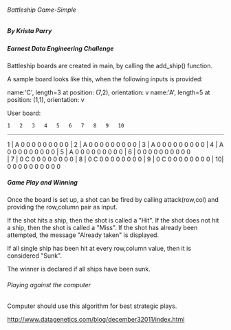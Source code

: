 ######		Battleship Game-Simple 	########
##### 		By Krista Parry 	########
##### 	Earnest Data Engineering Challenge #####


Battleship boards are created in main, by calling the add_ship() function.

A sample board looks like this, when the following
inputs is provided:

name:'C', length=3 at position: (7,2), orientation: v
name:'A', length=5 at position: (1,1), orientation: v

User board:

	1	2	3	4	5	6	7	8	9	10
	__________________________________________________________________________
1 |	A	0	0	0	0	0	0	0	0	0
  |
2 |	A	0	0	0	0	0	0	0	0	0
  |	
3 |	A	0	0	0	0	0	0	0	0	0
  |
4 |	A	0	0	0	0	0	0	0	0	0
  |	
5 |	A	0	0	0	0	0	0	0	0	0
  |
6 |	0	0	0	0	0	0	0	0	0	0	
  |
7 |	0	C	0	0	0	0	0	0	0	0
  |
8 |	0	C	0	0	0	0	0	0	0	0
  |
9 |	0	C	0	0	0	0	0	0	0	0
  |	
10|	0	0	0	0	0	0	0	0	0	0

##### Game Play and Winning #####

Once the board is set up,  a shot can be fired by calling attack(row,col) and providing the 
row,column pair as input.

If the shot hits a ship, then the shot is called a "Hit".
If the shot does not hit a ship, then the shot is called a "Miss".
If the shot has already been attempted, the message "Already taken" is displayed. 

If all single ship has been hit at every row,column value, then it is considered "Sunk".

The winner is declared if all ships have been sunk.

###### Playing against the computer #######

Computer should use this algorithm for best strategic plays.

http://www.datagenetics.com/blog/december32011/index.html







